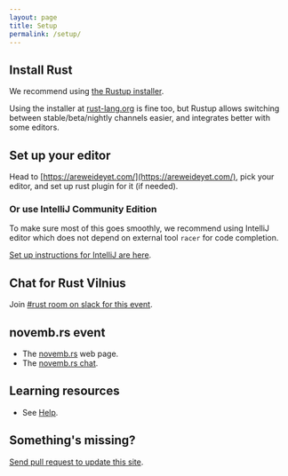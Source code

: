 ```yaml
---
layout: page
title: Setup
permalink: /setup/
---
```


## Install Rust

We recommend using [the Rustup installer](https://rustup.rs/).

Using the installer at [rust-lang.org](https://www.rust-lang.org/en-US/downloads.html)
is fine too, but Rustup allows switching between stable/beta/nightly channels
easier, and integrates better with some editors.

## Set up your editor

Head to [https://areweideyet.com/](https://areweideyet.com/), pick your editor, and set up rust plugin
for it (if needed).

### Or use IntelliJ Community Edition

To make sure most of this goes smoothly, we recommend using IntelliJ editor
which does not depend on external tool `racer` for code completion.

[Set up instructions for IntelliJ are here](https://intellij-rust.github.io/docs/quick-start.html).

## Chat for Rust Vilnius

Join [#rust room on slack for this event](https://uglt.herokuapp.com/).

## novemb.rs event

- The [novemb.rs](http://novemb.rs/) web page.
- The [novemb.rs chat](http://novemb.rs/chat.html).

## Learning resources

- See [Help](https://rust-vilnius.github.io/help/).

## Something's missing?

[Send pull request to update this site](https://github.com/rust-vilnius/rust-vilnius.github.io).
